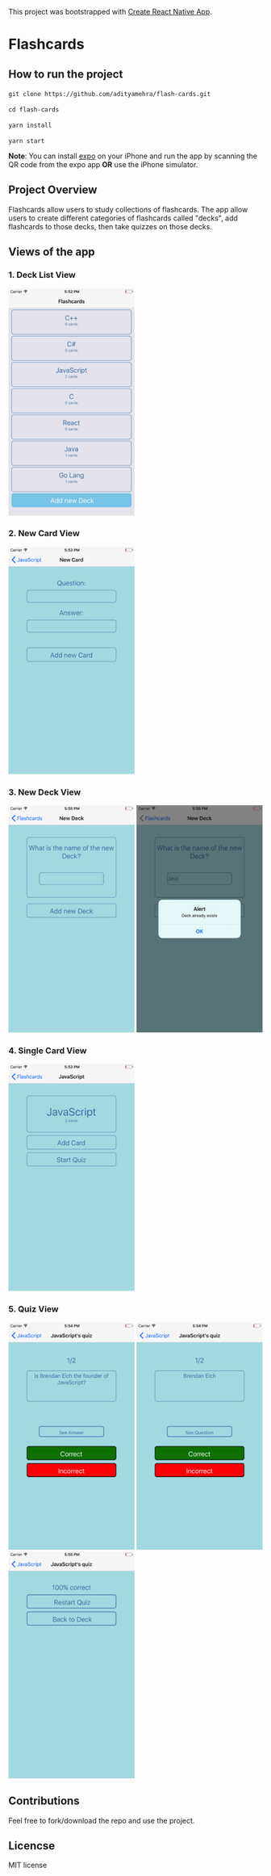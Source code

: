 This project was bootstrapped with [Create React Native App](https://github.com/react-community/create-react-native-app).

# Flashcards

## How to run the project

`git clone https://github.com/adityamehra/flash-cards.git`

`cd flash-cards`

`yarn install`

`yarn start`

__Note__: You can install [expo](https://expo.io/) on your iPhone and run the app by scanning the QR code from the expo app __OR__ use the iPhone simulator.

## Project Overview

Flashcards allow users to study collections of flashcards. The app allow users to create different categories of flashcards called "decks", add flashcards to those decks, then take quizzes on those decks.

## Views of the app

### 1. Deck List View

<img src="./screenshots/DeckListView.png" width="250" height="450">

### 2. New Card View 

<img src="./screenshots/NewCardView.png" width="250" height="450">

### 3. New Deck View

<img src="./screenshots/NewDeckView-1.png" width="250" height="450">

<img src="./screenshots/NewDeckView-2.png" width="250" height="450">

### 4. Single Card View

<img src="./screenshots/SingleCardView.png" width="250" height="450">

### 5. Quiz View

<img src="./screenshots/QuizView-1.png" width="250" height="450">

<img src="./screenshots/QuizView-2.png" width="250" height="450">

<img src="./screenshots/QuizView-3.png" width="250" height="450">

## Contributions 

Feel free to fork/download the repo and use the project.

## Licencse

MIT license









